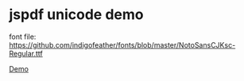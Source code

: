 # jspdf unicode demo

font file:
https://github.com/indigofeather/fonts/blob/master/NotoSansCJKsc-Regular.ttf

[Demo](https://stackblitz.com/~/github.com/iniceice88/jspdf-unicode-demo?file=src/App.vue)